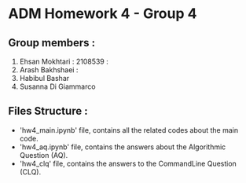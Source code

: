 # ADM Homework 4 - Group 4

## Group members : 
1. Ehsan Mokhtari : 2108539 :
2. Arash Bakhshaei :
3. Habibul Bashar
4. Susanna Di Giammarco

## Files Structure :
- 'hw4_main.ipynb' file, contains all the related codes about the main code.
- 'hw4_aq.ipynb' file, contains the answers about the Algorithmic Question (AQ).
- 'hw4_clq' file, contains the answers to the CommandLine Question (CLQ).
